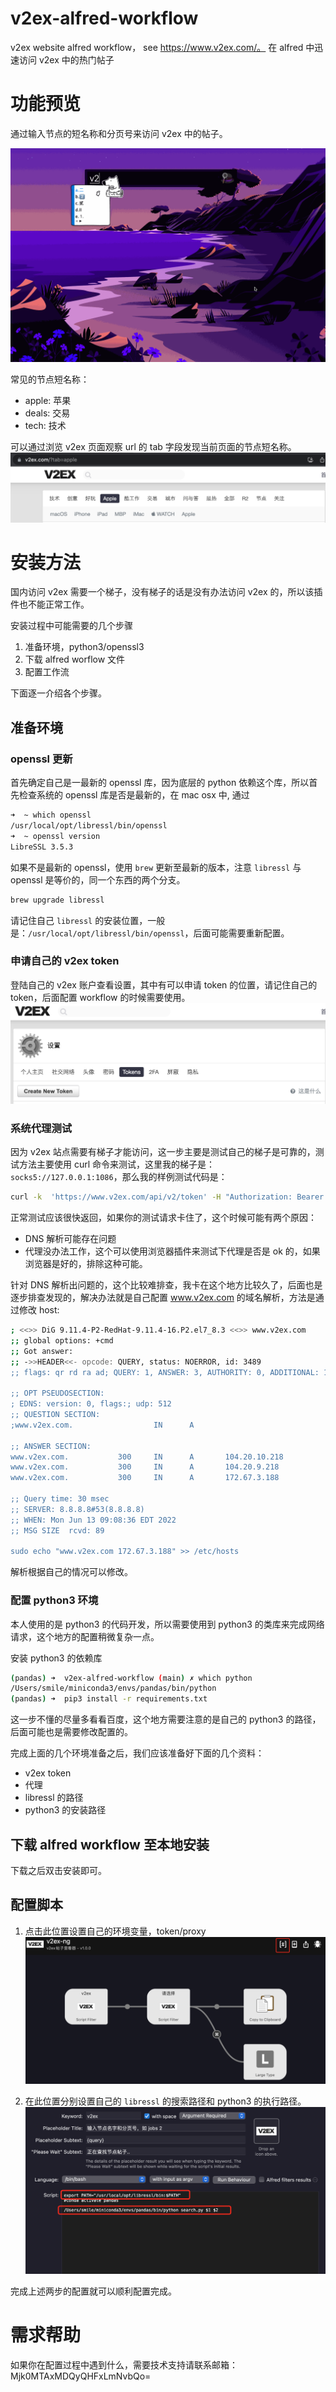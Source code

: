 # v2ex-alfred-workflow
v2ex website alfred workflow， see https://www.v2ex.com/。
在 alfred 中迅速访问 v2ex 中的热门帖子

# 功能预览

通过输入节点的短名称和分页号来访问 v2ex 中的帖子。

![func preview](./assets/img/v2ex.gif)

常见的节点短名称：
- apple: 苹果
- deals: 交易
- tech: 技术

可以通过浏览 v2ex 页面观察 url 的 tab 字段发现当前页面的节点短名称。
![short name](./assets/img/v2ex-shortname.png)

# 安装方法

国内访问 v2ex 需要一个梯子，没有梯子的话是没有办法访问 v2ex 的，所以该插件也不能正常工作。

安装过程中可能需要的几个步骤
1. 准备环境，python3/openssl3
2. 下载 alfred worflow 文件
3. 配置工作流

下面逐一介绍各个步骤。

## 准备环境

### openssl 更新

首先确定自己是一最新的 openssl 库，因为底层的 python 依赖这个库，所以首先检查系统的 openssl 库是否是最新的，在 mac osx 中, 通过
```bash
➜  ~ which openssl
/usr/local/opt/libressl/bin/openssl
➜  ~ openssl version
LibreSSL 3.5.3
```
如果不是最新的 openssl，使用 `brew` 更新至最新的版本，注意 `libressl` 与 openssl 是等价的，同一个东西的两个分支。
```bash
brew upgrade libressl
```
请记住自己 `libressl`  的安装位置，一般是：`/usr/local/opt/libressl/bin/openssl`，后面可能需要重新配置。

### 申请自己的 v2ex token

登陆自己的 v2ex 账户查看设置，其中有可以申请 token 的位置，请记住自己的 token，后面配置 workflow 的时候需要使用。
![v2ex token](./assets/img/v2ex-token.png)

### 系统代理测试

因为 v2ex 站点需要有梯子才能访问，这一步主要是测试自己的梯子是可靠的，测试方法主要使用 curl 命令来测试，这里我的梯子是：`socks5://127.0.0.1:1086`，那么我的样例测试代码是：
```bash
curl -k  'https://www.v2ex.com/api/v2/token' -H "Authorization: Bearer 238fc3bb-bbbb-xxxx-81b4-63f726a62acd"  --proxy 'socks5://127.0.0.1:1086' -vv
```
正常测试应该很快返回，如果你的测试请求卡住了，这个时候可能有两个原因：
- DNS 解析可能存在问题
- 代理没办法工作，这个可以使用浏览器插件来测试下代理是否是 ok 的，如果浏览器是好的，排除这种可能。

针对 DNS 解析出问题的，这个比较难排查，我卡在这个地方比较久了，后面也是逐步排查发现的，解决办法就是自己配置 www.v2ex.com 的域名解析，方法是通过修改 host:
```bash
; <<>> DiG 9.11.4-P2-RedHat-9.11.4-16.P2.el7_8.3 <<>> www.v2ex.com
;; global options: +cmd
;; Got answer:
;; ->>HEADER<<- opcode: QUERY, status: NOERROR, id: 3489
;; flags: qr rd ra ad; QUERY: 1, ANSWER: 3, AUTHORITY: 0, ADDITIONAL: 1

;; OPT PSEUDOSECTION:
; EDNS: version: 0, flags:; udp: 512
;; QUESTION SECTION:
;www.v2ex.com.                  IN      A

;; ANSWER SECTION:
www.v2ex.com.           300     IN      A       104.20.10.218
www.v2ex.com.           300     IN      A       104.20.9.218
www.v2ex.com.           300     IN      A       172.67.3.188

;; Query time: 30 msec
;; SERVER: 8.8.8.8#53(8.8.8.8)
;; WHEN: Mon Jun 13 09:08:36 EDT 2022
;; MSG SIZE  rcvd: 89

sudo echo "www.v2ex.com 172.67.3.188" >> /etc/hosts
```

解析根据自己的情况可以修改。

### 配置 python3 环境

本人使用的是 python3 的代码开发，所以需要使用到 python3 的类库来完成网络请求，这个地方的配置稍微复杂一点。

安装 python3 的依赖库

```bash
(pandas) ➜  v2ex-alfred-workflow (main) ✗ which python
/Users/smile/miniconda3/envs/pandas/bin/python
(pandas) ➜  pip3 install -r requirements.txt
```

这一步不懂的尽量多看看百度，这个地方需要注意的是自己的 python3 的路径，后面可能也是需要修改配置的。

完成上面的几个环境准备之后，我们应该准备好下面的几个资料：
- v2ex token
- 代理
- libressl 的路径
- python3 的安装路径

## 下载 alfred workflow 至本地安装
下载之后双击安装即可。

## 配置脚本

1. 点击此位置设置自己的环境变量，token/proxy
![env](./assets/img/img-2022-06-13-21-20-57.png)

2. 在此位置分别设置自己的 `libressl` 的搜索路径和 python3 的执行路径。
![](./assets/img/img-2022-06-13-21-23-27.png)

完成上述两步的配置就可以顺利配置完成。

# 需求帮助

如果你在配置过程中遇到什么，需要技术支持请联系邮箱：Mjk0MTAxMDQyQHFxLmNvbQo=
